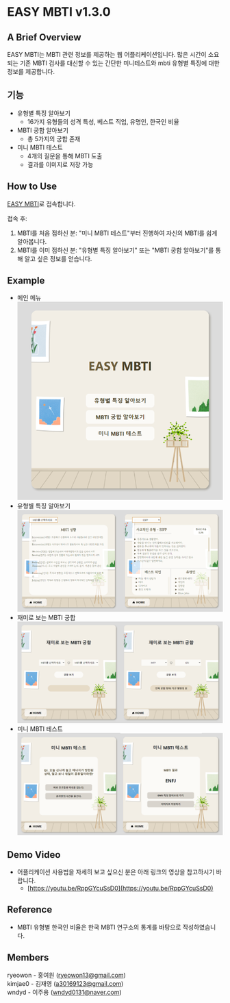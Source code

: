 # EASY MBTI v1.3.0
## A Brief Overview  
  EASY MBTI는 MBTI 관련 정보를 제공하는 웹 어플리케이션입니다. 많은 시간이 소요되는 기존 MBTI 검사를 대신할 수 있는 간단한 미니테스트와 mbti 유형별 특징에 대한 정보를 제공합니다.

## 기능
+ 유형별 특징 알아보기
  - 16가지 유형들의 성격 특성, 베스트 직업, 유명인, 한국인 비율
+ MBTI 궁합 알아보기
  - 총 5가지의 궁합 존재
+ 미니 MBTI 테스트
  - 4개의 질문을 통해 MBTI 도출
  - 결과를 이미지로 저장 가능
## How to Use
[EASY MBTI](https://ryeowon.github.io/easy_mbti/)로 접속합니다.  

접속 후:  
1. MBTI를 처음 접하신 분: "미니 MBTI 테스트"부터 진행하여 자신의 MBTI를 쉽게 알아봅니다.
2. MBTI를 이미 접하신 분: "유형별 특징 알아보기" 또는 "MBTI 궁합 알아보기"를 통해 알고 싶은 정보를 얻습니다.
## Example

+ 메인 메뉴  
  ![screensh](./images/1.png)
+ 유형별 특징 알아보기
  ![screensh](./images/page1.png)
+ 재미로 보는 MBTI 궁합
  ![screensh](./images/page2.png)
+ 미니 MBTI 테스트
  ![screensh](./images/page3.png)
  
## Demo Video
+ 어플리케이션 사용법을 자세히 보고 싶으신 분은 아래 링크의 영상을 참고하시기 바랍니다.
  + [https://youtu.be/RppGYcuSsD0](https://youtu.be/RppGYcuSsD0)
## Reference
+ MBTI 유형별 한국인 비율은 한국 MBTI 연구소의 통계를 바탕으로 작성하였습니다.
## Members
ryeowon - 홍여원 (ryeowon13@gmail.com)  
kimjae0 - 김재영 (a30169123@gmail.com)  
wndyd - 이주용 (wndyd0131@naver.com)  